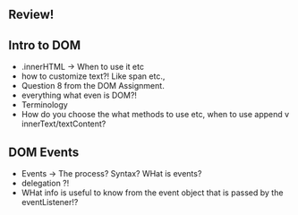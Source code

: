 ## Review! 

## Intro to DOM 

- .innerHTML -> When to use it etc
- how to customize text?! Like span etc., 
- Question 8 from the DOM Assignment.
- everything what even is DOM?!
- Terminology 
- How do you choose the what methods to use etc, when to use append v innerText/textContent?


## DOM Events

- Events -> The process? Syntax? WHat is events?
- delegation ?! 
- WHat info is useful to know from the event object that is passed by the eventListener!?

